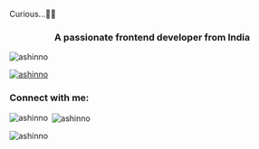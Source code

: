 Curious...🚀💬


<h3 align="center">A passionate frontend developer from India</h3>

<p align="left"> <img src="https://komarev.com/ghpvc/?username=ashinno&label=Profile%20views&color=0e75b6&style=flat" alt="ashinno" /> </p>

<p align="left"> <a href="https://github.com/ryo-ma/github-profile-trophy"><img src="https://github-profile-trophy.vercel.app/?username=ashinno" alt="ashinno" /></a> </p>

<h3 align="left">Connect with me:</h3>
<p align="left">
</p>

<p><img align="left" src="https://github-readme-stats.vercel.app/api/top-langs?username=ashinno&show_icons=true&locale=en&layout=compact" alt="ashinno" /></p>

<p>&nbsp;<img align="center" src="https://github-readme-stats.vercel.app/api?username=ashinno&show_icons=true&locale=en" alt="ashinno" /></p>

<p><img align="center" src="https://github-readme-streak-stats.herokuapp.com/?user=ashinno&" alt="ashinno" /></p>
